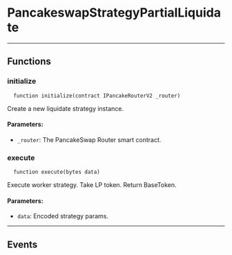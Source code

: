 # PancakeswapStrategyPartialLiquidate




___

## Functions

### initialize

```solidity
  function initialize(contract IPancakeRouterV2 _router)
```

Create a new liquidate strategy instance.



#### Parameters:

- `_router`: The PancakeSwap Router smart contract.

### execute

```solidity
  function execute(bytes data)
```

Execute worker strategy. Take LP token. Return  BaseToken.



#### Parameters:

- `data`: Encoded strategy params.


___

## Events

